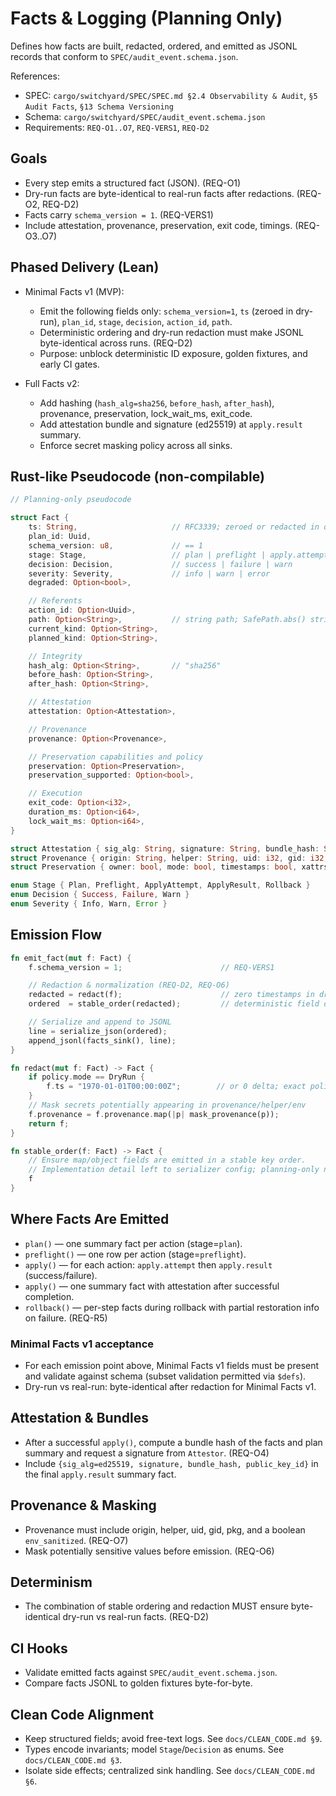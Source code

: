 # Facts & Logging (Planning Only)

Defines how facts are built, redacted, ordered, and emitted as JSONL records that conform to `SPEC/audit_event.schema.json`.

References:

- SPEC: `cargo/switchyard/SPEC/SPEC.md §2.4 Observability & Audit`, `§5 Audit Facts`, `§13 Schema Versioning`
- Schema: `cargo/switchyard/SPEC/audit_event.schema.json`
- Requirements: `REQ-O1..O7`, `REQ-VERS1`, `REQ-D2`

## Goals

- Every step emits a structured fact (JSON). (REQ-O1)
- Dry-run facts are byte-identical to real-run facts after redactions. (REQ-O2, REQ-D2)
- Facts carry `schema_version = 1`. (REQ-VERS1)
- Include attestation, provenance, preservation, exit code, timings. (REQ-O3..O7)

## Phased Delivery (Lean)

- Minimal Facts v1 (MVP):
  - Emit the following fields only: `schema_version=1`, `ts` (zeroed in dry-run), `plan_id`, `stage`, `decision`, `action_id`, `path`.
  - Deterministic ordering and dry-run redaction must make JSONL byte-identical across runs. (REQ-D2)
  - Purpose: unblock deterministic ID exposure, golden fixtures, and early CI gates.

- Full Facts v2:
  - Add hashing (`hash_alg=sha256`, `before_hash`, `after_hash`), provenance, preservation, lock_wait_ms, exit_code.
  - Add attestation bundle and signature (ed25519) at `apply.result` summary.
  - Enforce secret masking policy across all sinks.

## Rust-like Pseudocode (non-compilable)

```rust
// Planning-only pseudocode

struct Fact {
    ts: String,                     // RFC3339; zeroed or redacted in dry-run
    plan_id: Uuid,
    schema_version: u8,             // == 1
    stage: Stage,                   // plan | preflight | apply.attempt | apply.result | rollback
    decision: Decision,             // success | failure | warn
    severity: Severity,             // info | warn | error
    degraded: Option<bool>,

    // Referents
    action_id: Option<Uuid>,
    path: Option<String>,           // string path; SafePath.abs() stringified
    current_kind: Option<String>,
    planned_kind: Option<String>,

    // Integrity
    hash_alg: Option<String>,       // "sha256"
    before_hash: Option<String>,
    after_hash: Option<String>,

    // Attestation
    attestation: Option<Attestation>,

    // Provenance
    provenance: Option<Provenance>,

    // Preservation capabilities and policy
    preservation: Option<Preservation>,
    preservation_supported: Option<bool>,

    // Execution
    exit_code: Option<i32>,
    duration_ms: Option<i64>,
    lock_wait_ms: Option<i64>,
}

struct Attestation { sig_alg: String, signature: String, bundle_hash: String, public_key_id: String }
struct Provenance { origin: String, helper: String, uid: i32, gid: i32, pkg: String, env_sanitized: bool }
struct Preservation { owner: bool, mode: bool, timestamps: bool, xattrs: bool, acls: bool, caps: bool }

enum Stage { Plan, Preflight, ApplyAttempt, ApplyResult, Rollback }
enum Decision { Success, Failure, Warn }
enum Severity { Info, Warn, Error }
```

## Emission Flow

```rust
fn emit_fact(mut f: Fact) {
    f.schema_version = 1;                      // REQ-VERS1

    // Redaction & normalization (REQ-D2, REQ-O6)
    redacted = redact(f);                      // zero timestamps in dry-run; mask secrets
    ordered  = stable_order(redacted);         // deterministic field ordering

    // Serialize and append to JSONL
    line = serialize_json(ordered);
    append_jsonl(facts_sink(), line);
}

fn redact(mut f: Fact) -> Fact {
    if policy.mode == DryRun {
        f.ts = "1970-01-01T00:00:00Z";        // or 0 delta; exact policy in ADR
    }
    // Mask secrets potentially appearing in provenance/helper/env
    f.provenance = f.provenance.map(|p| mask_provenance(p));
    return f;
}

fn stable_order(f: Fact) -> Fact {
    // Ensure map/object fields are emitted in a stable key order.
    // Implementation detail left to serializer config; planning-only note.
    f
}
```

## Where Facts Are Emitted

- `plan()` — one summary fact per action (stage=`plan`).
- `preflight()` — one row per action (stage=`preflight`).
- `apply()` — for each action: `apply.attempt` then `apply.result` (success/failure).
- `apply()` — one summary fact with attestation after successful completion.
- `rollback()` — per-step facts during rollback with partial restoration info on failure. (REQ-R5)

### Minimal Facts v1 acceptance
- For each emission point above, Minimal Facts v1 fields must be present and validate against schema (subset validation permitted via `$defs`).
- Dry-run vs real-run: byte-identical after redaction for Minimal Facts v1.

## Attestation & Bundles

- After a successful `apply()`, compute a bundle hash of the facts and plan summary and request a signature from `Attestor`. (REQ-O4)
- Include `{sig_alg=ed25519, signature, bundle_hash, public_key_id}` in the final `apply.result` summary fact.

## Provenance & Masking

- Provenance must include origin, helper, uid, gid, pkg, and a boolean `env_sanitized`. (REQ-O7)
- Mask potentially sensitive values before emission. (REQ-O6)

## Determinism

- The combination of stable ordering and redaction MUST ensure byte-identical dry-run vs real-run facts. (REQ-D2)

## CI Hooks

- Validate emitted facts against `SPEC/audit_event.schema.json`.
- Compare facts JSONL to golden fixtures byte-for-byte.

## Clean Code Alignment

- Keep structured fields; avoid free-text logs. See `docs/CLEAN_CODE.md §9`.
- Types encode invariants; model `Stage`/`Decision` as enums. See `docs/CLEAN_CODE.md §3`.
- Isolate side effects; centralized sink handling. See `docs/CLEAN_CODE.md §6`.
